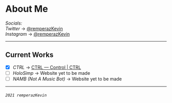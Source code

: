 # About Me

_Socials:_\
_Twitter_ → [@remperazKevin](https://twitter.com/remperazKevin)\
_Instagram_ → [@remperazKevin](https://www.instagram.com/remperazkevin/)

- - -

## Current Works

- [x] _CTRL_ → [CTRL — Control | CTRL](https://ctrl-management.github.io/)
- [ ] _HoloSimp_ → Website yet to be made
- [ ] _NAMB (Not A Music Bot)_ → Website yet to be made

- - -

###### `2021 remperazKevin`
